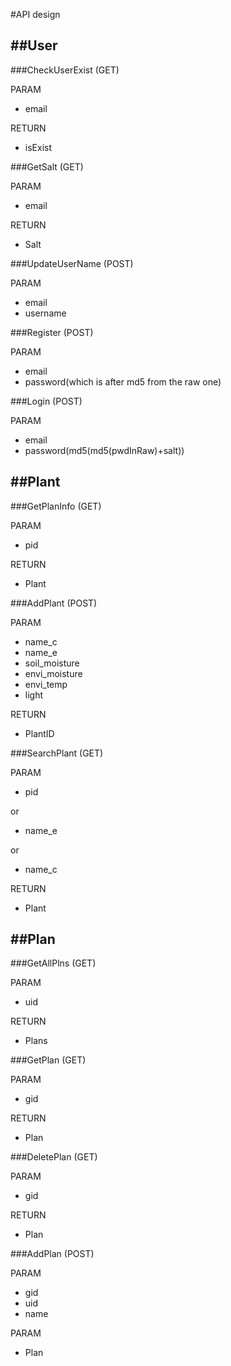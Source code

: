 #API design

##User
-----

###CheckUserExist (GET)

PARAM

- email

RETURN

- isExist

###GetSalt (GET)

PARAM

- email

RETURN 

- Salt

###UpdateUserName (POST)

PARAM

- email
- username

###Register (POST)

PARAM

- email
- password(which is after md5 from the raw one)

###Login (POST)

PARAM

- email
- password(md5(md5(pwdInRaw)+salt))

##Plant
-----

###GetPlanInfo (GET)

PARAM
- pid

RETURN 

- Plant

###AddPlant (POST)

PARAM

- name_c
- name_e
- soil_moisture
- envi_moisture
- envi_temp
- light

RETURN 

- PlantID

###SearchPlant (GET)

PARAM

- pid

or

- name_e

or 

- name_c

RETURN

- Plant

##Plan
------
###GetAllPlns (GET)

PARAM

- uid

RETURN

- Plans

###GetPlan (GET)

PARAM

- gid

RETURN 

- Plan

###DeletePlan (GET)

PARAM

- gid

RETURN 

- Plan

###AddPlan (POST)

PARAM

- gid
- uid
- name

PARAM

- Plan